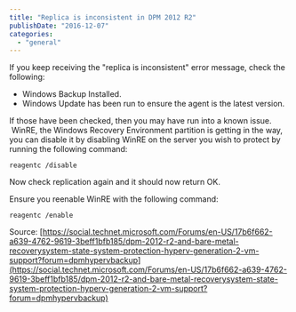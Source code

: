```yaml
---
title: "Replica is inconsistent in DPM 2012 R2"
publishDate: "2016-12-07"
categories: 
  - "general"
---
```


If you keep receiving the "replica is inconsistent" error message, check the following:

- Windows Backup Installed.
- Windows Update has been run to ensure the agent is the latest version.

If those have been checked, then you may have run into a known issue.  WinRE, the Windows Recovery Environment partition is getting in the way, you can disable it by disabling WinRE on the server you wish to protect by running the following command:

```cli
reagentc /disable
```

Now check replication again and it should now return OK.

Ensure you reenable WinRE with the following command:

```cli
reagentc /enable
```

Source: [https://social.technet.microsoft.com/Forums/en-US/17b6f662-a639-4762-9619-3beff1bfb185/dpm-2012-r2-and-bare-metal-recoverysystem-state-system-protection-hyperv-generation-2-vm-support?forum=dpmhypervbackup](https://social.technet.microsoft.com/Forums/en-US/17b6f662-a639-4762-9619-3beff1bfb185/dpm-2012-r2-and-bare-metal-recoverysystem-state-system-protection-hyperv-generation-2-vm-support?forum=dpmhypervbackup)

